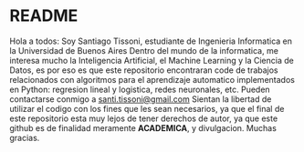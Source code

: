 # README
Hola a todos:
  Soy Santiago Tissoni, estudiante de Ingenieria Informatica en la Universidad de Buenos Aires
Dentro del mundo de la informatica, me interesa mucho la Inteligencia Artificial, el Machine Learning y la Ciencia de Datos,
es por eso es que este repositorio encontraran code de trabajos relacionados con algoritmos para el aprendizaje automatico
implementados en Python: regresion lineal y logistica, redes neuronales, etc.
Pueden contactarse conmigo a santi.tissoni@gmail.com
Sientan la libertad de utilizar el codigo con los fines que les sean necesarios, ya que el final de este repositorio esta
muy lejos de tener derechos de autor, ya que este github es de finalidad meramente **ACADEMICA**, y divulgacion.
Muchas gracias.
